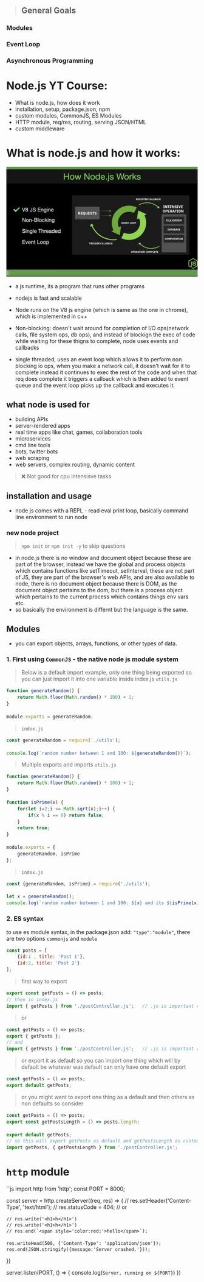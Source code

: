 > ## General Goals
### Modules
### Event Loop
### Asynchronous Programming

# Node.js YT Course:
<!-- https://www.youtube.com/watch?v=32M1al-Y6Ag&t=0s -->

- What is node.js, how does it work
- installation, setup, package.json, npm
- custom modules, CommonJS, ES Modules
- HTTP module, req/res, routing, serving JSON/HTML
- custom middleware

# What is node.js and how it works:
![alt text](image.png)
- a js runtime, its a program that runs other programs
- nodejs is fast and scalable
- Node runs on the V8 js engine (which is same as the one in chrome), which is implemented in c++
- Non-blocking: doesn't wait around for completion of I/O ops(network calls, file system ops, db ops), and instead of blockign the exec of code while waiting for these thigns to complete, node uses events and callbacks

- single threaded, uses an event loop which allows it to perform non blocking io ops, when you make a network call, it doesn't wait for it to complete instead it continues to exec the rest of the code and when that req does complete it triggers a callback which is then added to event queue and the event loop picks up the callback and executes it.

## what node is used for
- building APIs
- server-rendered apps
- real time apps like chat, games, collaboration tools
- microservices
- cmd line tools
- bots, twitter bots
- web scraping
- web servers, complex routing, dynamic content

> ❌ Not good for cpu intensisve tasks

## installation and usage
- node js comes with a REPL - read eval print loop, basically command line environment to run node
### new node project
> `npm init` or `npm init -y` to skip questions
- in node.js there is no window and document object because these are part of the browser, instead we have the global and process objects which contains functions like setTimeout, setInterval, these are not part of JS, they are part of the browser's web APIs, and are also available to node, there is no document object because there is DOM, as the document object pertains to the dom, but there is a process object which pertains to the current process which contains things env vars etc.
- so basically the environment is differnt but the language is the same.

## Modules
- you can export objects, arrays, functions, or other types of data.
### 1. First using `CommonJS` - the native node js module system
> Below is a default import example, only one thing being exported so you can just import it into one variable inside index.js
> `utils.js`
```js
function generateRandom() {
    return Math.floor(Math.random() * 100) + 1;
}

module.exports = generateRandom;
```
> `index.js`
```js
const generateRandom = require('./utils');

console.log(`random number between 1 and 100: ${generateRandom()}`);
```
> Multiple exports and imports
> `utils.js`
```js
function generateRandom() {
    return Math.floor(Math.random() * 100) + 1;
}

function isPrime(x) {
    for(let i=2;i <= Math.sqrt(x);i++) {
        if(x % i == 0) return false;
    }
    return true;
}

module.exports = {
    generateRandom, isPrime
};
```
> `index.js`
```js
const {generateRandom, isPrime} = require('./utils');

let x = generateRandom();
console.log(`random number between 1 and 100: ${x} and its ${isPrime(x) ? "a": "not a"} prime number.`);
```
### 2. ES syntax
to use es module syntax, in the package.json add: `"type":"module"`, there are two options `commonjs` and `module`

```js
const posts = [
    {id:1 , title: 'Post 1'},
    {id:2, title: 'Post 2'}
];
```
> first way to export
```js
export const getPosts = () => posts;
// then in index.js
import { getPosts } from './postController.js';   // .js is important else error
```
> or
```js
const getPosts = () => posts;
export { getPosts };
// and
import { getPosts } from './postController.js';   // .js is important else error
```

> or export it as default so you can import one thing which will by default be whatever was default
> can only have one default export
```js
const getPosts = () => posts;
export default getPosts;
```
> or you might want to export one thing as a default and then others as non defaults
> so consider
```js
const getPosts = () => posts;
export const getPostsLength = () => posts.length;

export default getPosts;
// so this will export getPosts as default and getPostsLength as custom and these can be imported like so:
import getPosts, { getPostsLength } from './postController.js';
```

# `http` module
``js
import http from 'http';
const PORT = 8000;

const server = http.createServer((req, res) => {
    // res.setHeader('Content-Type', 'text/html');
    // res.statusCode = 404;
    // or
    
    // res.write('<h1>h</h1>')
    // res.write('<h1>h</h1>')
    // res.end(`<span style='color:red;'>hello</span>`);

    res.writeHead(500, {'Content-Type': 'application/json'});
    res.end(JSON.stringify({message:'Server crashed.'}));
})

server.listen(PORT, () => {
    console.log(`Server, running on ${PORT}`)
})
```